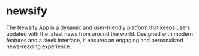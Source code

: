 # newsify
The Newsify App is a dynamic and user-friendly platform that keeps users updated with the latest news from around the world. Designed with modern features and a sleek interface, it ensures an engaging and personalized news-reading experience.
